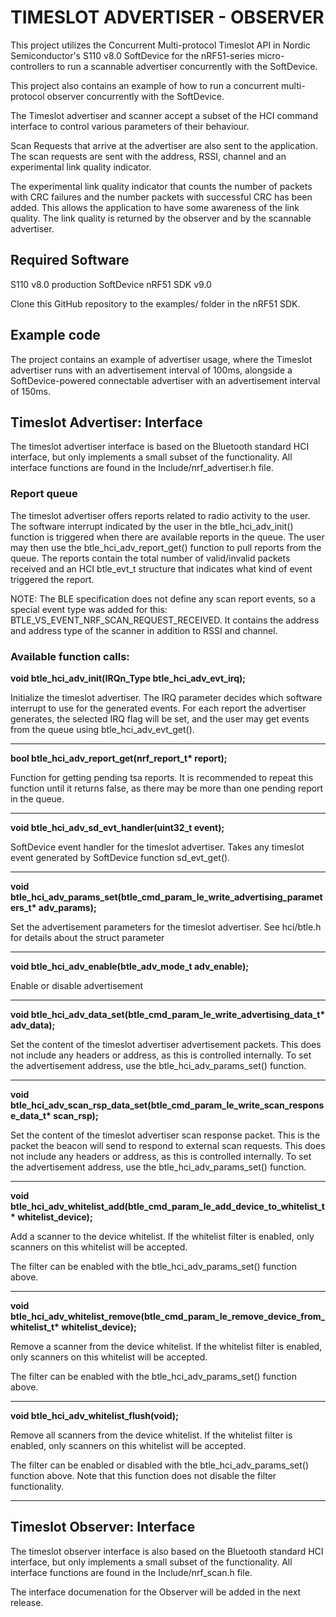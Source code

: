 # TIMESLOT ADVERTISER - OBSERVER

This project utilizes the Concurrent Multi-protocol Timeslot API in Nordic
Semiconductor's S110 v8.0 SoftDevice for the  nRF51-series micro-controllers to run a
scannable advertiser concurrently with the SoftDevice.

This project also contains an example of how to run a concurrent multi-protocol 
observer concurrently with the SoftDevice.

The Timeslot advertiser and scanner accept a subset of the HCI command interface to
control various parameters of their behaviour.

Scan Requests that arrive at the advertiser are also sent to the application.
The scan requests are sent with the address, RSSI, channel and an experimental
link quality indicator.

The experimental link quality indicator that counts the number of packets with
CRC failures and the number packets with successful CRC has been added.
This allows the application to have some awareness of the link quality.
The link quality is returned by the observer and by the scannable advertiser.

## Required Software
S110 v8.0 production SoftDevice
nRF51 SDK v9.0

Clone this GitHub repository to the examples/ folder in the nRF51 SDK.

## Example code

The project contains an example of advertiser usage, where the Timeslot
advertiser runs with an advertisement interval of 100ms, alongside a
SoftDevice-powered connectable advertiser with an advertisement interval
of 150ms. 

## Timeslot Advertiser: Interface

The timeslot advertiser interface is based on the Bluetooth standard HCI
interface, but only implements a small subset of the functionality. All
interface functions are found in the Include/nrf_advertiser.h file.

### Report queue

The timeslot advertiser offers reports related to radio activity to the user.
The software interrupt indicated by the user in the btle_hci_adv_init()
function is triggered when there are available reports in the queue. The user
may then use the btle_hci_adv_report_get() function to pull reports from the
queue. The reports contain the total number of valid/invalid packets received and an HCI
btle_evt_t structure that indicates what kind of event triggered the report.

NOTE: The BLE specification does not define any scan report events, so a special event
type was added for this: BTLE_VS_EVENT_NRF_SCAN_REQUEST_RECEIVED. It contains
the address and address type of the scanner in addition to RSSI and channel.

### Available function calls:

__void btle_hci_adv_init(IRQn_Type btle_hci_adv_evt_irq);__

Initialize the timeslot advertiser. The IRQ parameter decides which software
interrupt to use for the generated events. For each report the advertiser
generates, the selected IRQ flag will be set, and the user may get events from
the queue using btle_hci_adv_evt_get().


***

__bool btle_hci_adv_report_get(nrf_report_t* report);__

Function for getting pending tsa reports. It is recommended to repeat this
function until it returns false, as there may be more than one pending report
in the queue.

***

__void btle_hci_adv_sd_evt_handler(uint32_t event);__

SoftDevice event handler for the timeslot advertiser. Takes any timeslot event
generated by SoftDevice function sd_evt_get(). 

***

__void btle_hci_adv_params_set(btle_cmd_param_le_write_advertising_parameters_t* adv_params);__

Set the advertisement parameters for the timeslot advertiser. See hci/btle.h
for details about the struct parameter

***

__void btle_hci_adv_enable(btle_adv_mode_t adv_enable);__

Enable or disable advertisement

***

__void btle_hci_adv_data_set(btle_cmd_param_le_write_advertising_data_t* adv_data);__

Set the content of the timeslot advertiser advertisement packets. This does not
include any headers or address, as this is controlled internally. To set the
advertisement address, use the btle_hci_adv_params_set() function.

***

__void btle_hci_adv_scan_rsp_data_set(btle_cmd_param_le_write_scan_response_data_t* scan_rsp);__

Set the content of the timeslot advertiser scan response packet. This is the
packet the beacon will send to respond to external scan requests.  This does
not include any headers or address, as this is controlled internally.  To set
the advertisement address, use the btle_hci_adv_params_set() function.

***
__void btle_hci_adv_whitelist_add(btle_cmd_param_le_add_device_to_whitelist_t* whitelist_device);__

Add a scanner to the device whitelist. If the whitelist filter is enabled, only
scanners on this whitelist will be accepted. 

The filter can be enabled with the btle_hci_adv_params_set() function above.

***

__void btle_hci_adv_whitelist_remove(btle_cmd_param_le_remove_device_from_whitelist_t* whitelist_device);__

Remove a scanner from the device whitelist. If the whitelist filter is enabled,
only scanners on this whitelist will be accepted. 

The filter can be enabled with the btle_hci_adv_params_set() function above.

***

__void btle_hci_adv_whitelist_flush(void);__

Remove all scanners from the device whitelist. If the whitelist filter is
enabled, only scanners on this whitelist will be accepted. 

The filter can be enabled or disabled with the btle_hci_adv_params_set()
function above.  Note that this function does not disable the filter
functionality.
 
***

## Timeslot Observer: Interface

The timeslot observer interface is also based on the Bluetooth standard HCI
interface, but only implements a small subset of the functionality. All
interface functions are found in the Include/nrf_scan.h file.

The interface documenation for the Observer will be added in the next release.
